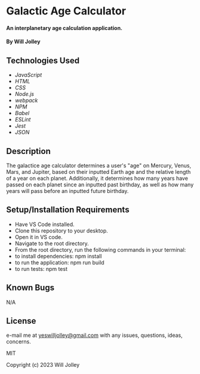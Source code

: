 # Galactic Age Calculator

#### An interplanetary age calculation application. 

#### By Will Jolley

## Technologies Used

* _JavaScript_
* _HTML_
* _CSS_
* _Node.js_
* _webpack_
* _NPM_
* _Babel_
* _ESLint_
* _Jest_ 
* _JSON_

## Description

The galactice age calculator determines a user's "age" on Mercury, Venus, Mars, and Jupiter, based on their inputted Earth age and the relative length of a year on each planet. Additionally, it determines how many years have passed on each planet since an inputted past birthday, as well as how many years will pass before an inputted future birthday.

## Setup/Installation Requirements

* Have VS Code installed.
* Clone this repository to your desktop. 
* Open it in VS code. 
* Navigate to the root directory. 
* From the root directory, run the following commands in your terminal: 
*  to install dependencies: npm install
*  to run the application: npm run build 
*  to run tests: npm test


## Known Bugs

N/A

## License

e-mail me at yeswilljolley@gmail.com with any issues, questions, ideas, concerns.

MIT 

Copyright (c) 2023 Will Jolley

